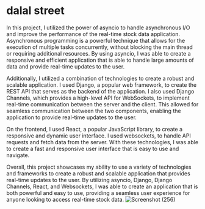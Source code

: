 # dalal street

In this project, I utilized the power of asyncio to handle asynchronous I/O and improve the performance of the real-time stock data application. Asynchronous programming is a powerful technique that allows for the execution of multiple tasks concurrently, without blocking the main thread or requiring additional resources. By using asyncio, I was able to create a responsive and efficient application that is able to handle large amounts of data and provide real-time updates to the user.

Additionally, I utilized a combination of technologies to create a robust and scalable application. I used Django, a popular web framework, to create the REST API that serves as the backend of the application. I also used Django Channels, which provides a high-level API for WebSockets, to implement real-time communication between the server and the client. This allowed for seamless communication between the two components, enabling the application to provide real-time updates to the user.

On the frontend, I used React, a popular JavaScript library, to create a responsive and dynamic user interface. I used websockets, to handle API requests and fetch data from the server. With these technologies, I was able to create a fast and responsive user interface that is easy to use and navigate.

Overall, this project showcases my ability to use a variety of technologies and frameworks to create a robust and scalable application that provides real-time updates to the user. By utilizing asyncio, Django, Django Channels, React, and Websockets, I was able to create an application that is both powerful and easy to use, providing a seamless user experience for anyone looking to access real-time stock data.
![Screenshot (256)](https://user-images.githubusercontent.com/78860906/230322382-f43a1c1f-ebe7-4090-9e1c-0a9f2ac6b6d0.png)
